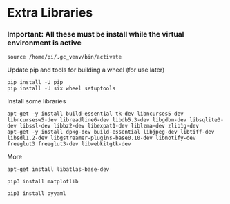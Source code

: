 # Extra Libraries
### Important: All these must be install while the virtual environment is active
```
source /home/pi/.gc_venv/bin/activate
```

Update pip and tools for building a wheel (for use later)
```
pip install -U pip
pip install -U six wheel setuptools
```

Install some libraries
```
apt-get -y install build-essential tk-dev libncurses5-dev libncursesw5-dev libreadline6-dev libdb5.3-dev libgdbm-dev libsqlite3-dev libssl-dev libbz2-dev libexpat1-dev liblzma-dev zlib1g-dev
apt-get -y install dpkg-dev build-essential libjpeg-dev libtiff-dev libsdl1.2-dev libgstreamer-plugins-base0.10-dev libnotify-dev freeglut3 freeglut3-dev libwebkitgtk-dev
```

More
```
apt-get install libatlas-base-dev
```

```
pip3 install matplotlib
```

```
pip3 install pyyaml
```
